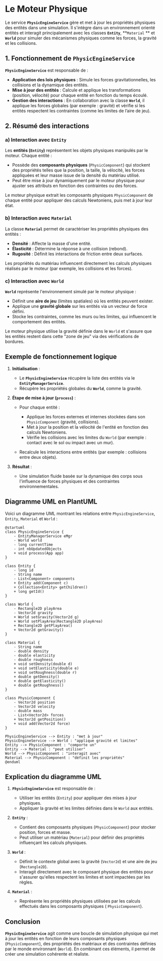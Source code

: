 # Le Moteur Physique

Le service **`PhysicEngineService`** gère et met à jour les propriétés physiques des entités dans une simulation. Il
s'intègre dans un environnement orienté entités et interagit principalement avec les classes **`Entity`**, **`Material`
** et **`World`** pour simuler des mécanismes physiques comme les forces, la gravité et les collisions.

## 1. Fonctionnement de **`PhysicEngineService`**

**`PhysicEngineService`** est responsable de :

- **Application des lois physiques** : Simule les forces gravitationnelles, les collisions et la dynamique des entités.
- **Mise à jour des entités** : Calcule et applique les transformations (position, vélocité) pour chaque entité en
  fonction du temps écoulé.
- **Gestion des interactions** : En collaboration avec la classe **`World`**, il applique les forces globales (par
  exemple : gravité) et vérifie si les entités respectent les contraintes (comme les limites de l’aire de jeu).

## 2. Résumé des interactions

### a) Interaction avec **`Entity`**

Les **entités (`Entity`)** représentent les objets physiques manipulés par le moteur. Chaque entité :

- Possède des **composants physiques** (`PhysicComponent`) qui stockent des propriétés telles que la position, la
  taille, la vélocité, les forces appliquées et leur masse issue de la densité du matériau utilisé.
- Peut être mise à jour dynamiquement par le moteur physique pour ajuster ses attributs en fonction des contraintes ou
  des forces.

Le moteur physique extrait les composants physiques `PhysicComponent` de chaque entité pour appliquer des calculs
Newtoniens, puis met à jour leur état.

### b) Interaction avec **`Material`**

La classe **`Material`** permet de caractériser les propriétés physiques des entités :

- **Densité** : Affecte la masse d'une entité.
- **Élasticité** : Détermine la réponse à une collision (rebond).
- **Rugosité** : Définit les interactions de friction entre deux surfaces.

Les propriétés du matériau influencent directement les calculs physiques réalisés par le moteur (par exemple, les
collisions et les forces).

### c) Interaction avec **`World`**

**`World`** représente l'environnement simulé par le moteur physique :

- Définit une **aire de jeu** (limites spatiales) où les entités peuvent exister.
- Applique une **gravité globale** sur les entités via un vecteur de force défini.
- Stocke les contraintes, comme les murs ou les limites, qui influencent le comportement des entités.

Le moteur physique utilise la gravité définie dans le `World` et s'assure que les entités restent dans cette "zone de
jeu" via des vérifications de bordures.

## Exemple de fonctionnement logique

1. **Initialisation** :
    - Le **`PhysicEngineService`** récupère la liste des entités via le **`EntityManagerService`**.
    - Récupère les propriétés globales du **`World`**, comme la gravité.

2. **Étape de mise à jour (`process`)** :
    - Pour chaque entité :
        - Applique les forces externes et internes stockées dans son `PhysicComponent` (gravité, collisions).
        - Met à jour la position et la vélocité de l'entité en fonction des calculs Newtoniens.
        - Vérifie les collisions avec les limites du `World` (par exemple : contact avec le sol ou impact avec un mur).

    - Recalcule les interactions entre entités (par exemple : collisions entre deux objets).

3. **Résultat** :
    - Une simulation fluide basée sur la dynamique des corps sous l'influence de forces physiques et des contraintes
      environnementales.

## Diagramme UML en PlantUML

Voici un diagramme UML montrant les relations entre `PhysicEngineService`, `Entity`, `Material` et `World` :

``` plantuml
@startuml
class PhysicEngineService {
    - EntityManagerService eMgr
    - World world
    - long currentTime
    - int nbUpdatedObjects
    + void process(App app)
}

class Entity {
    - long id
    - String name
    - List<Component> components
    + Entity add(Component c)
    + Collection<Entity> getChildren()
    + long getId()
}

class World {
    - Rectangle2D playArea
    - Vector2d gravity
    + World setGravity(Vector2d g)
    + World setPlayArea(Rectangle2D playArea)
    + Rectangle2D getPlayArea()
    + Vector2d getGravity()
}

class Material {
    - String name
    - double density
    - double elasticity
    - double roughness
    + void setDensity(double d)
    + void setElasticity(double e)
    + void setRoughness(double r)
    + double getDensity()
    + double getElasticity()
    + double getRoughness()
}

class PhysicComponent {
    - Vector2d position
    - Vector2d velocity
    - double mass
    - List<Vector2d> forces
    + Vector2d getPosition()
    + void add(Vector2d force)
}

PhysicEngineService --> Entity : "met à jour"
PhysicEngineService --> World : "applique gravité et limites"
Entity --> PhysicComponent : "comporte un"
Entity --> Material : "peut utiliser"
World --> PhysicComponent : "interagit avec"
Material --> PhysicComponent : "définit les propriétés"
@enduml
```

## Explication du diagramme UML

1. **`PhysicEngineService`** est responsable de :
    - Utiliser les entités (`Entity`) pour appliquer des mises à jour physiques.
    - Appliquer la gravité et les limites définies dans le `World` aux entités.

2. **`Entity`** :
    - Contient des composants physiques (`PhysicComponent`) pour stocker position, forces et masse.
    - Peut utiliser un matériau (`Material`) pour définir des propriétés influençant les calculs physiques.

3. **`World`** :
    - Définit le contexte global avec la gravité (`Vector2d`) et une aire de jeu (`Rectangle2D`).
    - Interagit directement avec le composant physique des entités pour s'assurer qu'elles respectent les limites et
      sont impactées par les règles.

4. **`Material`** :
    - Représente les propriétés physiques utilisées par les calculs effectués dans les composants physiques (
      `PhysicComponent`).

## Conclusion

**`PhysicEngineService`** agit comme une boucle de simulation physique qui met à jour les entités en fonction de leurs
composants physiques (`PhysicComponent`), des propriétés des matériaux et des contraintes définies par le monde
environnant (`World`). En combinant ces éléments, il permet de créer une simulation cohérente et réaliste.
